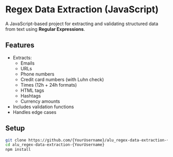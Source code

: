 # Regex Data Extraction (JavaScript)

A JavaScript-based project for extracting and validating structured data from text using **Regular Expressions**.

## Features

- Extracts:
  - Emails
  - URLs
  - Phone numbers
  - Credit card numbers (with Luhn check)
  - Times (12h + 24h formats)
  - HTML tags
  - Hashtags
  - Currency amounts
- Includes validation functions
- Handles edge cases

## Setup

```bash
git clone https://github.com/{YourUsername}/alu_regex-data-extraction-{YourUsername}.git
cd alu_regex-data-extraction-{YourUsername}
npm install
```
